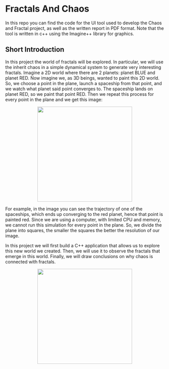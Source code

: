 # Fractals And Chaos

In this repo you can find the code for the UI tool used to develop the Chaos and Fractal project, as well as the written report in PDF format. Note that the tool is written in c++ using the Imagine++ library for graphics.

## Short Introduction

In this project the world of fractals will be explored. In particular, we will use the inherit chaos in a simple dynamical system to generate very interesting fractals. Imagine a 2D world where there are 2 planets: planet BLUE and planet RED. Now imagine we, as 3D beings, wanted to paint this 2D world. So, we choose a point in the plane, launch a spaceship from that point, and we watch what planet said point converges to. The spaceship lands on planet RED, so we paint that point RED. Then we repeat this process for every point in the plane and we get this image:
<p align="center">
  <img src="https://user-images.githubusercontent.com/122687797/217568171-59dd58e5-e9c6-44f4-bc74-80769a0f84c5.png"  width="300">
</p>
For example, in the image you can see the trajectory of one of the spaceships, which ends up converging to the red planet, hence that point is painted red. Since we are using a computer, with limited CPU and memory, we cannot run this simulation for every point in the plane. So, we divide the plane into squares, the smaller the squares the better the resolution of our image.

In this project we will first build a C++ application that allows us to explore this new world we created. Then, we will use it to observe the fractals that emerge in this world. Finally, we will draw conclusions on why chaos is connected with fractals.

<p align="center">
  <img src="https://user-images.githubusercontent.com/122687797/217568188-11796893-db8e-4c47-9bdd-3ecbe01aaf31.png"  width="300">
</p>
